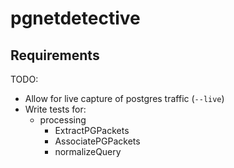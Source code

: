 # pgnetdetective

## Requirements

TODO:
* Allow for live capture of postgres traffic (`--live`)
* Write tests for:
    * processing
        * ExtractPGPackets
        * AssociatePGPackets
        * normalizeQuery
